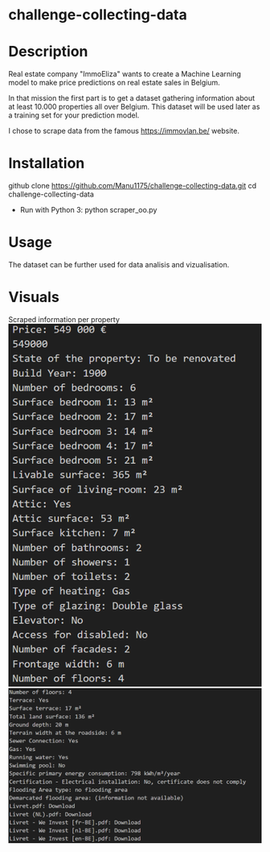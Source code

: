 # challenge-collecting-data
# Description

Real estate company "ImmoEliza" wants to create a Machine Learning model to make price predictions on real estate sales in Belgium.

In that mission the first part is to get a dataset gathering information about at least 10.000 properties all over Belgium. This dataset will be used later as a training set for your prediction model.

I chose to scrape data from the famous https://immovlan.be/ website.

# Installation

github clone https://github.com/Manu1175/challenge-collecting-data.git
cd challenge-collecting-data

* Run with Python 3: python scraper_oo.py

# Usage

The dataset can be further used for data analisis and vizualisation.

# Visuals

Scraped information per property ![alt text](image-1.png)![alt text](image.png)